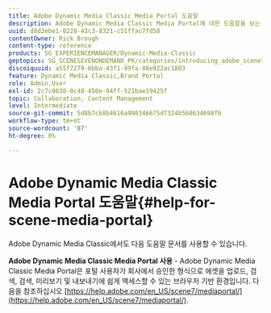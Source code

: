 ```yaml
---
title: Adobe Dynamic Media Classic Media Portal 도움말
description: Adobe Dynamic Media Classic Media Portal에 대한 도움말을 보는 방법을 알아봅니다.
uuid: d8d2ebe1-0228-43c3-8321-c51ffac7fd58
contentOwner: Rick Brough
content-type: reference
products: SG_EXPERIENCEMANAGER/Dynamic-Media-Classic
geptopics: SG_SCENESEVENONDEMAND_PK/categories/introducing_adobe_scene7
discoiquuid: a55f7279-6bba-43f1-99fa-88e922ac1803
feature: Dynamic Media Classic,Brand Portal
role: Admin,User
exl-id: 2c7c0838-0c48-450e-94ff-521bae19425f
topic: Collaboration, Content Management
level: Intermediate
source-git-commit: 5d8b7cb8b4616a998346675d7324b568634698fb
workflow-type: tm+mt
source-wordcount: '87'
ht-degree: 0%

---
```


# Adobe Dynamic Media Classic Media Portal 도움말{#help-for-scene-media-portal}

Adobe Dynamic Media Classic에서도 다음 도움말 문서를 사용할 수 있습니다.

**Adobe Dynamic Media Classic Media Portal 사용** - Adobe Dynamic Media Classic Media Portal은 포털 사용자가 회사에서 승인한 형식으로 에셋을 업로드, 검색, 검색, 미리보기 및 내보내기에 쉽게 액세스할 수 있는 브라우저 기반 환경입니다. 다음을 참조하십시오 [https://help.adobe.com/en_US/scene7/mediaportal/](https://help.adobe.com/en_US/scene7/mediaportal/).

<!-- Is this topic still needed? -rb 04/22/21
 used to point to www.adobe.com/go/learn_sc7_mediaportalusing_en and http://help.adobe.com/en_US/scene7/mediaportal/-->
